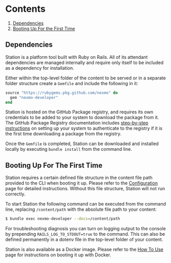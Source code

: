 # Contents

1. [Dependencies](#dependencies)
2. [Booting Up For the First Time](#booting-up-for-the-first-time)

## Dependencies

Station is a platform tool built with Ruby on Rails. All of its attendant dependencies are managed internally and require only itself to be included as a dependency for installation.

Either within the top-level folder of the content to be served or in a separate folder structure create a `Gemfile` and include the following in it:

```ruby
source "https://rubygems.pkg.github.com/nexmo" do
  gem "nexmo-developer"
end
```

Station is hosted on the GitHub Package registry, and requires its own credentials to be added to your system to download the package from it. The GitHub Package Registry documentation includes [step-by-step instructions](https://help.github.com/en/packages/using-github-packages-with-your-projects-ecosystem/configuring-rubygems-for-use-with-github-packages) on setting up your system to authenticate to the registry if it is the first time downloading a package from the registry.

Once the `Gemfile` is completed, Station can be downloaded and installed locally by executing `bundle install` from the command line. 

## Booting Up For The First Time

Station requires a certain defined file structure in the content file path provided to the CLI when booting it up. Please refer to the [Configuration](https://github.com/Nexmo/station/wiki/Configuration) page for detailed instructions. Without this file structure, Station will not run correctly.

To start Station the following command can be executed from the command line, replacing `/content/path` with the absolute file path to your content:

```bash
$ bundle exec nexmo-developer --docs=/content/path
```

For troubleshooting diagnosis you can turn on logging output to the console by prepending `RAILS_LOG_TO_STDOUT=true` to the command. This can also be defined permanently in a dotenv file in the top-level folder of your content.

Station is also available as a Docker image. Please refer to the [How To Use](https://github.com/Nexmo/station/wiki/How-To-Use) page for instructions on booting it up with Docker.